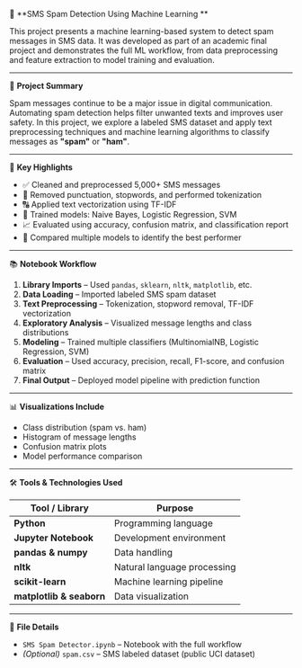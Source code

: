 📱 **SMS Spam Detection Using Machine Learning **

This project presents a machine learning-based system to detect spam messages in SMS data. It was developed as part of an academic final project and demonstrates the full ML workflow, from data preprocessing and feature extraction to model training and evaluation.

---

📝 **Project Summary**

Spam messages continue to be a major issue in digital communication. Automating spam detection helps filter unwanted texts and improves user safety. In this project, we explore a labeled SMS dataset and apply text preprocessing techniques and machine learning algorithms to classify messages as **"spam"** or **"ham"**.

---

📌 **Key Highlights**

- ✅ Cleaned and preprocessed 5,000+ SMS messages  
- 🧹 Removed punctuation, stopwords, and performed tokenization  
- 🔠 Applied text vectorization using TF-IDF  
- 🧠 Trained models: Naive Bayes, Logistic Regression, SVM  
- 📈 Evaluated using accuracy, confusion matrix, and classification report  
- 🧪 Compared multiple models to identify the best performer

---

📚 **Notebook Workflow**

1. **Library Imports** – Used `pandas`, `sklearn`, `nltk`, `matplotlib`, etc.  
2. **Data Loading** – Imported labeled SMS spam dataset  
3. **Text Preprocessing** – Tokenization, stopword removal, TF-IDF vectorization  
4. **Exploratory Analysis** – Visualized message lengths and class distributions  
5. **Modeling** – Trained multiple classifiers (MultinomialNB, Logistic Regression, SVM)  
6. **Evaluation** – Used accuracy, precision, recall, F1-score, and confusion matrix  
7. **Final Output** – Deployed model pipeline with prediction function

---

📊 **Visualizations Include**

- Class distribution (spam vs. ham)  
- Histogram of message lengths  
- Confusion matrix plots  
- Model performance comparison

---

🛠️ **Tools & Technologies Used**

| Tool / Library | Purpose |
|----------------|---------|
| **Python** | Programming language |
| **Jupyter Notebook** | Development environment |
| **pandas & numpy** | Data handling |
| **nltk** | Natural language processing |
| **scikit-learn** | Machine learning pipeline |
| **matplotlib & seaborn** | Data visualization |

---

🧾 **File Details**

- `SMS Spam Detector.ipynb` – Notebook with the full workflow  
- *(Optional)* `spam.csv` – SMS labeled dataset (public UCI dataset)


